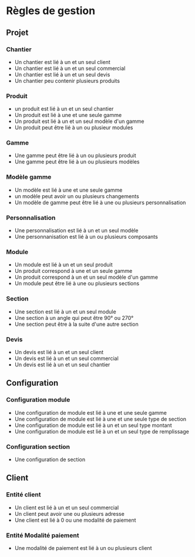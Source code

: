 # Règles de gestion

## Projet

### Chantier

- Un chantier est lié à un et un seul client
- Un chantier est lié à un et un seul commercial
- Un chantier est lié à un et un seul devis
- Un chantier peu contenir plusieurs produits

### Produit

- un produit est lié à un et un seul chantier
- Un produit est lié à une et une seule gamme
- Un produit est lié à un et un seul modèle d'un gamme
- Un produit peut être lié à un ou plusieur modules

### Gamme

- Une gamme peut être lié à un ou plusieurs produit
- Une gamme peut être lié à un ou plusieurs modèles

### Modèle gamme

- Un modèle est lié à une et une seule gamme
- un modèle peut avoir un ou plusieurs changements
- Un modèle de gamme peut être lié à une ou plusieurs personnalisation

### Personnalisation

- Une personnalisation est lié à un et un seul modèle
- Une personnanisation est lié à un ou plusieurs composants

### Module

- Un module est lié à un et un seul produit
- Un produit correspond à une et un seule gamme
- Un produit correspond à un et un seul modèle d'un gamme
- Un module peut être lié à une ou plusieurs sections

### Section

- Une section est lié à un et un seul module
- Une section à un angle qui peut être 90° ou 270°
- Une section peut être à la suite d'une autre section

### Devis

- Un devis est lié à un et un seul client
- Un devis est lié à un et un seul commercial
- Un devis est lié à un et un seul chantier

## Configuration

### Configuration module

- Une configuration de module est lié à une et une seule gamme
- Une configuration de module est lié à une et une seule type de section
- Une configuration de module est lié à un et un seul type montant
- Une configuration de module est lié à un et un seul type de remplissage

### Configuration section

- Une configuration de section

## Client

### Entité client

- Un client est lié à un et un seul commercial
- Un client peut avoir une ou plusieurs adresse
- Une client est lié à 0 ou une modalité de paiement

### Entité Modalité paiement

- Une modalité de paiement est lié à un ou plusieurs client
